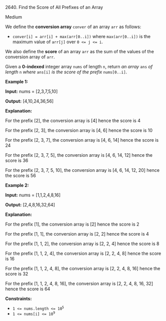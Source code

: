 2640\. Find the Score of All Prefixes of an Array

Medium

We define the **conversion array** `conver` of an array `arr` as follows:

*   `conver[i] = arr[i] + max(arr[0..i])` where `max(arr[0..i])` is the maximum value of `arr[j]` over `0 <= j <= i`.

We also define the **score** of an array `arr` as the sum of the values of the conversion array of `arr`.

Given a **0-indexed** integer array `nums` of length `n`, return _an array_ `ans` _of length_ `n` _where_ `ans[i]` _is the score of the prefix_ `nums[0..i]`.

**Example 1:**

**Input:** nums = [2,3,7,5,10]

**Output:** [4,10,24,36,56]

**Explanation:** 

For the prefix [2], the conversion array is [4] hence the score is 4 

For the prefix [2, 3], the conversion array is [4, 6] hence the score is 10 

For the prefix [2, 3, 7], the conversion array is [4, 6, 14] hence the score is 24 

For the prefix [2, 3, 7, 5], the conversion array is [4, 6, 14, 12] hence the score is 36 

For the prefix [2, 3, 7, 5, 10], the conversion array is [4, 6, 14, 12, 20] hence the score is 56

**Example 2:**

**Input:** nums = [1,1,2,4,8,16]

**Output:** [2,4,8,16,32,64]

**Explanation:** 

For the prefix [1], the conversion array is [2] hence the score is 2 

For the prefix [1, 1], the conversion array is [2, 2] hence the score is 4 

For the prefix [1, 1, 2], the conversion array is [2, 2, 4] hence the score is 8 

For the prefix [1, 1, 2, 4], the conversion array is [2, 2, 4, 8] hence the score is 16

For the prefix [1, 1, 2, 4, 8], the conversion array is [2, 2, 4, 8, 16] hence the score is 32 

For the prefix [1, 1, 2, 4, 8, 16], the conversion array is [2, 2, 4, 8, 16, 32] hence the score is 64

**Constraints:**

*   <code>1 <= nums.length <= 10<sup>5</sup></code>
*   <code>1 <= nums[i] <= 10<sup>9</sup></code>